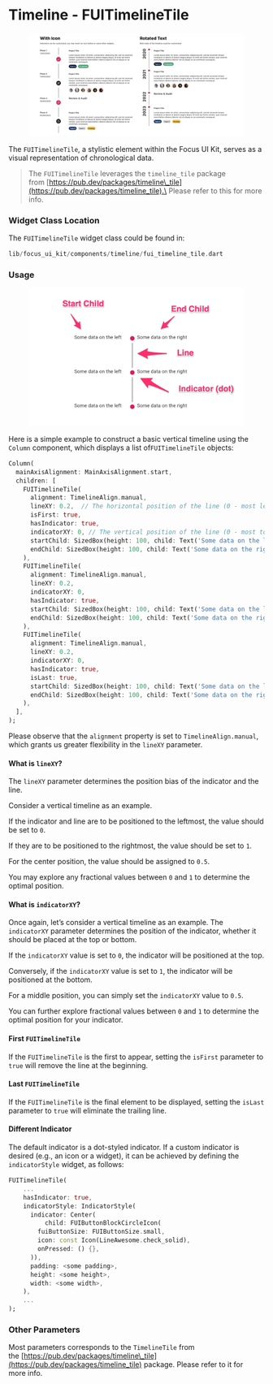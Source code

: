 # Timeline - FUITimelineTile

<figure><img src="../../.gitbook/assets/fuitimeline01.png" alt=""><figcaption></figcaption></figure>

The `FUITimelineTile`, a stylistic element within the Focus UI Kit, serves as a visual representation of chronological data.

> The `FUITimelineTile` leverages the `timeline_tile` package\
> from [https://pub.dev/packages/timeline\_tile](https://pub.dev/packages/timeline_tile).\
> Please refer to this for more info.

### Widget Class Location

The `FUITimelineTile` widget class could be found in:

```dart
lib/focus_ui_kit/components/timeline/fui_timeline_tile.dart
```

### Usage

<figure><img src="../../.gitbook/assets/fuitimeline02.jpg" alt=""><figcaption></figcaption></figure>

Here is a simple example to construct a basic vertical timeline using the `Column` component, which displays a list of`FUITimelineTile` objects:

```dart
Column(
  mainAxisAlignment: MainAxisAlignment.start,
  children: [
    FUITimelineTile(
      alignment: TimelineAlign.manual,
      lineXY: 0.2,  // The horizontal position of the line (0 - most left, 1 - most right)
      isFirst: true,
      hasIndicator: true,
      indicatorXY: 0, // The vertical position of the line (0 - most top, 1 - most bottom)
      startChild: SizedBox(height: 100, child: Text('Some data on the left')),
      endChild: SizedBox(height: 100, child: Text('Some data on the right')),
    ),
    FUITimelineTile(
      alignment: TimelineAlign.manual,
      lineXY: 0.2,
      indicatorXY: 0,
      hasIndicator: true,
      startChild: SizedBox(height: 100, child: Text('Some data on the left')),
      endChild: SizedBox(height: 100, child: Text('Some data on the right')),
    ),
    FUITimelineTile(
      alignment: TimelineAlign.manual,
      lineXY: 0.2,
      indicatorXY: 0,
      hasIndicator: true,
      isLast: true,
      startChild: SizedBox(height: 100, child: Text('Some data on the left')),
      endChild: SizedBox(height: 100, child: Text('Some data on the right')),
    ),
  ],
);
```

Please observe that the `alignment` property is set to `TimelineAlign.manual`, which grants us greater flexibility in the `lineXY` parameter.

#### What is `lineXY`?

The `lineXY` parameter determines the position bias of the indicator and the line.

Consider a vertical timeline as an example.

If the indicator and line are to be positioned to the leftmost, the value should be set to `0`.

If they are to be positioned to the rightmost, the value should be set to `1`.

For the center position, the value should be assigned to `0.5`.

You may explore any fractional values between `0` and `1` to determine the optimal position.

#### What is `indicatorXY`?

Once again, let’s consider a vertical timeline as an example. The `indicatorXY` parameter determines the position of the indicator, whether it should be placed at the top or bottom.

If the `indicatorXY` value is set to `0`, the indicator will be positioned at the top.

Conversely, if the `indicatorXY` value is set to `1`, the indicator will be positioned at the bottom.

For a middle position, you can simply set the `indicatorXY` value to `0.5`.

You can further explore fractional values between `0` and `1` to determine the optimal position for your indicator.

#### First `FUITimelineTile`

If the `FUITimelineTile` is the first to appear, setting the `isFirst` parameter to `true` will remove the line at the beginning.

#### Last `FUITimelineTile`

If the `FUITimelineTile` is the final element to be displayed, setting the `isLast` parameter to `true` will eliminate the trailing line.

#### Different Indicator

The default indicator is a dot-styled indicator. If a custom indicator is desired (e.g., an icon or a widget), it can be achieved by defining the `indicatorStyle` widget, as follows:

```dart
FUITimelineTile(
    ...
    hasIndicator: true,
    indicatorStyle: IndicatorStyle(
      indicator: Center(
          child: FUIButtonBlockCircleIcon(
        fuiButtonSize: FUIButtonSize.small,
        icon: const Icon(LineAwesome.check_solid),
        onPressed: () {},
      )),
      padding: <some padding>,
      height: <some height>,
      width: <some width>,
    ),
    ...
);
```

### Other Parameters

Most parameters corresponds to the `TimelineTile` from\
the [https://pub.dev/packages/timeline\_tile](https://pub.dev/packages/timeline_tile) package. Please refer to it for\
more info.
